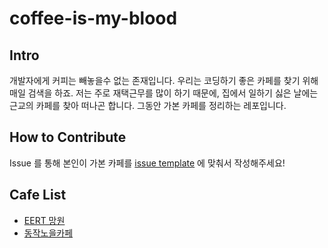 # coffee-is-my-blood

## Intro
개발자에게 커피는 빼놓을수 없는 존재입니다. 우리는 코딩하기 좋은 카페를 찾기 위해 매일 검색을 하죠.
저는 주로 재택근무를 많이 하기 때문에, 집에서 일하기 싫은 날에는 근교의 카페를 찾아 떠나곤 합니다.
그동안 가본 카페를 정리하는 레포입니다.

## How to Contribute
Issue 를 통해 본인이 가본 카페를 [issue template](https://github.com/gtg7784/coffee-is-my-blood/issues/new?template=add-cafe.md&title=%EC%B9%B4%ED%8E%98+%EC%B6%94%EA%B0%80+-+%5B%EC%B9%B4%ED%8E%98+%EC%9D%B4%EB%A6%84%5D) 에 맞춰서 작성해주세요!

## Cafe List
- [EERT 망원](./eert-mangwon.md)
- [동작노을카페](./dongjak-noel-cafe.md)